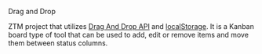 Drag and Drop

ZTM project that utilizes [Drag And Drop API](https://developer.mozilla.org/en-US/docs/Web/API/HTML_Drag_and_Drop_API) and [localStorage](https://developer.mozilla.org/en-US/docs/Web/API/Window/localStorage). It is a Kanban board type of tool that can be used to add, edit or remove items and move them between status columns.
